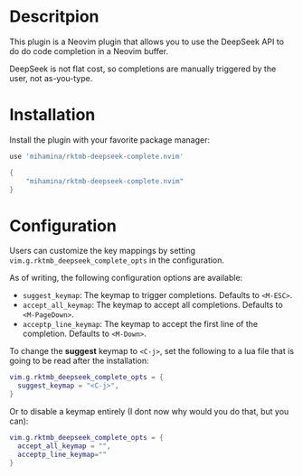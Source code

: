 # Descritpion

This plugin is a Neovim plugin that allows you to use the DeepSeek API to do do code completion in a Neovim buffer.

DeepSeek is not flat cost, so completions are manually triggered by the user, not as-you-type.

# Installation

Install the plugin with your favorite package manager:

```lua
use 'mihamina/rktmb-deepseek-complete.nvim'
```

```lua
{
    "mihamina/rktmb-deepseek-complete.nvim"
}
```


# Configuration

Users can customize the key mappings by setting `vim.g.rktmb_deepseek_complete_opts` in the configuration.  

As of writing, the following configuration options are available:

- `suggest_keymap`: The keymap to trigger completions. Defaults to `<M-ESC>`.
- `accept_all_keymap`: The keymap to accept all completions. Defaults to `<M-PageDown>`.
- `acceptp_line_keymap`: The keymap to accept the first line of the completion. Defaults to `<M-Down>`.

To change the **suggest** keymap to `<C-j>`, set the following to a lua file that is going to be read after the installation:

```lua
vim.g.rktmb_deepseek_complete_opts = {
  suggest_keymap = "<C-j>",
}
```

Or to disable a keymap entirely (I dont now why would you do that, but you can):

```lua
vim.g.rktmb_deepseek_complete_opts = {
  accept_all_keymap = "",
  acceptp_line_keymap=""
}
```
